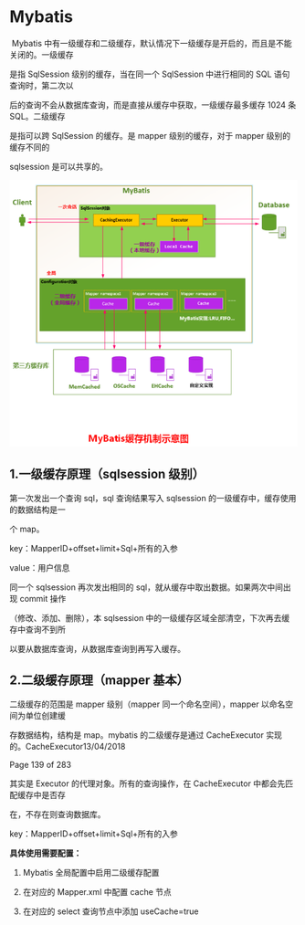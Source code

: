 # Mybatis

​      Mybatis 中有一级缓存和二级缓存，默认情况下一级缓存是开启的，而且是不能关闭的。一级缓存 

是指 SqlSession 级别的缓存，当在同一个 SqlSession 中进行相同的 SQL 语句查询时，第二次以 

后的查询不会从数据库查询，而是直接从缓存中获取，一级缓存最多缓存 1024 条 SQL。二级缓存 

是指可以跨 SqlSession 的缓存。是 mapper 级别的缓存，对于 mapper 级别的缓存不同的 

sqlsession 是可以共享的。

![1597386871034](Mybatis.assets/1597386871034.png)

## 1.一级缓存原理（sqlsession 级别）

第一次发出一个查询 sql，sql 查询结果写入 sqlsession 的一级缓存中，缓存使用的数据结构是一 

个 map。 

key：MapperID+offset+limit+Sql+所有的入参 

value：用户信息 

同一个 sqlsession 再次发出相同的 sql，就从缓存中取出数据。如果两次中间出现 commit 操作 

（修改、添加、删除），本 sqlsession 中的一级缓存区域全部清空，下次再去缓存中查询不到所 

以要从数据库查询，从数据库查询到再写入缓存。

## 2.二级缓存原理（mapper 基本）

二级缓存的范围是 mapper 级别（mapper 同一个命名空间），mapper 以命名空间为单位创建缓 

存数据结构，结构是 map。mybatis 的二级缓存是通过 CacheExecutor 实现的。CacheExecutor13/04/2018 

Page 139 of 283 

其实是 Executor 的代理对象。所有的查询操作，在 CacheExecutor 中都会先匹配缓存中是否存 

在，不存在则查询数据库。 

key：MapperID+offset+limit+Sql+所有的入参 

**具体使用需要配置：** 

1. Mybatis 全局配置中启用二级缓存配置 

2. 在对应的 Mapper.xml 中配置 cache 节点 

3. 在对应的 select 查询节点中添加 useCache=true